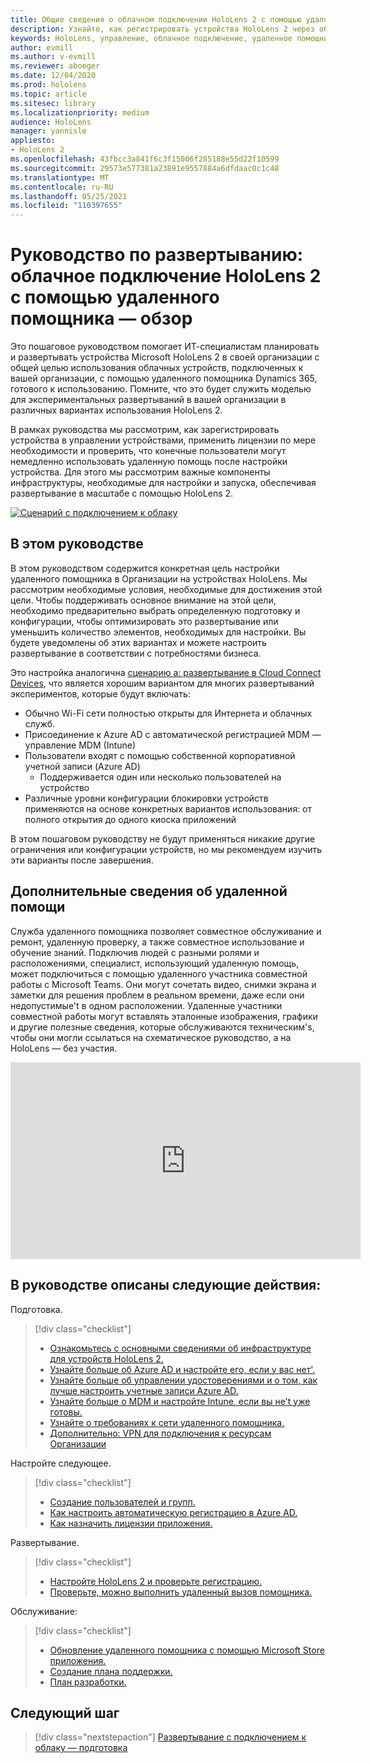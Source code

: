 ```yaml
---
title: Общие сведения о облачном подключении HoloLens 2 с помощью удаленного помощника
description: Узнайте, как регистрировать устройства HoloLens 2 через облачную сеть с помощью удаленного помощника Dynamics 365.
keywords: HoloLens, управление, облачное подключение, удаленное помощник, AAD, Azure AD, MDM, управление мобильными устройствами
author: evmill
ms.author: v-evmill
ms.reviewer: aboeger
ms.date: 12/04/2020
ms.prod: hololens
ms.topic: article
ms.sitesec: library
ms.localizationpriority: medium
audience: HoloLens
manager: yannisle
appliesto:
- HoloLens 2
ms.openlocfilehash: 43fbcc3a841f6c3f15006f285188e55d22f10599
ms.sourcegitcommit: 29573e577381a23891e9557884a6dfdaac0c1c48
ms.translationtype: MT
ms.contentlocale: ru-RU
ms.lasthandoff: 05/25/2021
ms.locfileid: "110397655"
---
```

# <a name="deployment-guide--cloud-connected-hololens-2-with-remote-assist--overview"></a>Руководство по развертыванию: облачное подключение HoloLens 2 с помощью удаленного помощника — обзор

Это пошаговое руководством помогает ИТ-специалистам планировать и развертывать устройства Microsoft HoloLens 2 в своей организации с общей целью использования облачных устройств, подключенных к вашей организации, с помощью удаленного помощника Dynamics 365, готового к использованию. Помните, что это будет служить моделью для экспериментальных развертываний в вашей организации в различных вариантах использования HoloLens 2.

В рамках руководства мы рассмотрим, как зарегистрировать устройства в управлении устройствами, применить лицензии по мере необходимости и проверить, что конечные пользователи могут немедленно использовать удаленную помощь после настройки устройства. Для этого мы рассмотрим важные компоненты инфраструктуры, необходимые для настройки и запуска, обеспечивая развертывание в масштабе с помощью HoloLens 2.

[![Сценарий ](./images/deployment-guides-revised-scenario-a.png) с подключением к облаку](./images/deployment-guides-revised-scenario-a.png#lightbox)
## <a name="in-this-guide"></a>В этом руководстве

В этом руководством содержится конкретная цель настройки удаленного помощника в Организации на устройствах HoloLens. Мы рассмотрим необходимые условия, необходимые для достижения этой цели. Чтобы поддерживать основное внимание на этой цели, необходимо предварительно выбрать определенную подготовку и конфигурации, чтобы оптимизировать это развертывание или уменьшить количество элементов, необходимых для настройки. Вы будете уведомлены об этих вариантах и можете настроить развертывание в соответствии с потребностями бизнеса.

Это настройка аналогична [сценарию а: развертывание в Cloud Connect Devices](https://docs.microsoft.com/hololens/common-scenarios#scenario-a), что является хорошим вариантом для многих развертываний экспериментов, которые будут включать:

- Обычно Wi-Fi сети полностью открыты для Интернета и облачных служб.
- Присоединение к Azure AD с автоматической регистрацией MDM — управление MDM (Intune)
- Пользователи входят с помощью собственной корпоративной учетной записи (Azure AD)
  - Поддерживается один или несколько пользователей на устройство
- Различные уровни конфигурации блокировки устройств применяются на основе конкретных вариантов использования: от полного открытия до одного киоска приложений



В этом пошаговом руководству не будут применяться никакие другие ограничения или конфигурации устройств, но мы рекомендуем изучить эти варианты после завершения.

## <a name="learn-about-remote-assist"></a>Дополнительные сведения об удаленной помощи

Служба удаленного помощника позволяет совместное обслуживание и ремонт, удаленную проверку, а также совместное использование и обучение знаний. Подключив людей с разными ролями и расположениями, специалист, использующий удаленную помощь, может подключиться с помощью удаленного участника совместной работы с Microsoft Teams. Они могут сочетать видео, снимки экрана и заметки для решения проблем в реальном времени, даже если они недопустимые&#39;t в одном расположении. Удаленные участники совместной работы могут вставлять эталонные изображения, графики и другие полезные сведения, которые обслуживаются техническим&#39;s, чтобы они могли ссылаться на схематическое руководство, а на HoloLens — без участия.

<iframe width="560" height="315" src="https://www.youtube.com/embed/d3YT8j0yYl0" frameborder="0" allow="accelerometer; autoplay; clipboard-write; encrypted-media; gyroscope; picture-in-picture" allowfullscreen></iframe>

## <a name="in-this-guide-you-will"></a>В руководстве описаны следующие действия:

Подготовка.

> [!div class="checklist"]
> - [Ознакомьтесь с основными сведениями об инфраструктуре для устройств HoloLens 2.](hololens2-cloud-connected-prepare.md#infrastructure-essentials)
> - [Узнайте больше об Azure AD и настройте его, если у вас нет&#39;.](hololens2-cloud-connected-prepare.md#azure-active-directory)
> - [Узнайте больше об управлении удостоверениями и о том, как лучше настроить учетные записи Azure AD.](hololens2-cloud-connected-prepare.md#identity-management)
> - [Узнайте больше о MDM и настройте Intune, если вы не&#39;t уже готовы.](hololens2-cloud-connected-prepare.md#mobile-device-management)
> - [Узнайте о требованиях к сети удаленного помощника.](hololens2-cloud-connected-prepare.md#network)
> - [Дополнительно: VPN для подключения к ресурсам Организации](/hololens2-cloud-connected-prepare.md#optional-connect-your-hololens-to-vpn)

Настройте следующее.

> [!div class="checklist"]
> - [Создание пользователей и групп.](hololens2-cloud-connected-configure.md#azure-users-and-groups)
> - [Как настроить автоматическую регистрацию в Azure AD.](hololens2-cloud-connected-configure.md#auto-enrollment-on-hololens-2)
> - [Как назначить лицензии приложения.](hololens2-cloud-connected-configure.md#application-licenses)

Развертывание.

> [!div class="checklist"]
> - [Настройте HoloLens 2 и проверьте регистрацию.](hololens2-cloud-connected-deploy.md#enrollment-validation)
> - [Проверьте, можно выполнить удаленный вызов помощника.](hololens2-cloud-connected-deploy.md#remote-assist-call-validation)

Обслуживание:

> [!div class="checklist"]
> - [Обновление удаленного помощника с помощью Microsoft Store приложения.](hololens2-cloud-connected-maintain.md#updates)
> - [Создание плана поддержки.](hololens2-cloud-connected-maintain.md#support-plan)
> - [План разработки.](hololens2-cloud-connected-maintain.md#development-plan)

## <a name="next-step"></a>Следующий шаг

> [!div class="nextstepaction"]
> [Развертывание с подключением к облаку — подготовка](hololens2-cloud-connected-prepare.md)

